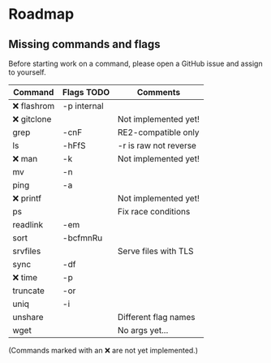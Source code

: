 # Roadmap

## Missing commands and flags

Before starting work on a command, please open a GitHub issue and assign to
yourself.

| Command        | Flags TODO      | Comments               |
| -------------- | --------------- | ---------------------- |
| :x: flashrom   | -p internal     |                        |
| :x: gitclone   |                 | Not implemented yet!   |
| grep           | -cnF            | RE2-compatible only    |
| ls             | -hFfS           | -r is raw not reverse  |
| :x: man        | -k              | Not implemented yet!   |
| mv             | -n              |                        |
| ping           | -a              |                        |
| :x: printf     |                 | Not implemented yet!   |
| ps             |                 | Fix race conditions    |
| readlink       | -em             |                        |
| sort           | -bcfmnRu        |                        |
| srvfiles       |                 | Serve files with TLS   |
| sync           | -df             |                        |
| :x: time       | -p              |                        |
| truncate       | -or             |                        |
| uniq           | -i              |                        |
| unshare        |                 | Different flag names   |
| wget           |                 | No args yet...         |

(Commands marked with an :x: are not yet implemented.)
